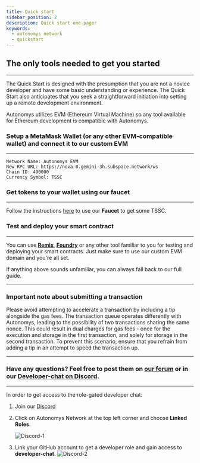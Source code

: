 ```yaml
---
title: Quick start
sidebar_position: 2
description: Quick start one-pager
keywords:
  - autonomys network
  - quickstart
---
```


## The only tools needed to get you started
---
The Quick Start is designed with the presumption that you are not a novice developer and have some basic understanding or experience. The Quick Start also anticipates that you seek a straightforward initiation into setting up a remote development environment.

Autonomys utilizes EVM (Ethereum Virtual Machine) so any tool available for Ethereum development is compatible with Autonomys.

### Setup a MetaMask Wallet (or any other EVM-compatible wallet) and connect it to our custom EVM
---
```
Network Name: Autonomys EVM
New RPC URL: https://nova-0.gemini-3h.subspace.network/ws
Chain ID: 490000
Currency Symbol: TSSC
```

### Get tokens to your wallet using our faucet
---
Follow the instructions [here](faucet.md) to use our **Faucet** to get some TSSC.

### Test and deploy your smart contract
---
You can use **[Remix](https://remix.ethereum.org/)**, **[Foundry](https://book.getfoundry.sh/)** or any other tool familiar to you for testing and deploying your smart contracts. Just make sure to use our custom EVM domain and you're all set.

If anything above sounds unfamiliar, you can always fall back to our full guide. 

---
### Important note about submitting a transaction

Please avoid attempting to accelerate a transaction by including a tip alongside the gas fees. The transaction queue operates differently with Autonomys, leading to the possibility of two transactions sharing the same nonce. This could result in dual charges for gas fees - once for the execution and storage in the first transaction, and solely for storage in the second transaction. To prevent this scenario, ensure that you refrain from adding a tip in an attempt to speed the transaction up.

---

### Have any questions? Feel free to post them on [our forum](https://forum.subspace.network/) or in our [Developer-chat on Discord](https://discord.gg/EAw6B48r).
---

In order to get access to the role-gated developer chat:
1. Join our [Discord](https://discord.gg/vhv5cEZN)
2. Click on Autonomys Network at the top left corner and choose **Linked Roles**.

   ![Discord-1](/img/developers/Discord-1.png)

3. Link your GitHub account to get a developer role and gain access to **developer-chat**. 
   ![Discord-2](/img/developers/Discord-2.png)
